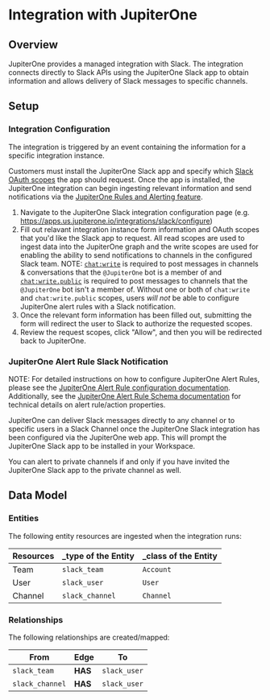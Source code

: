 # Integration with JupiterOne

## Overview

JupiterOne provides a managed integration with Slack. The integration connects
directly to Slack APIs using the JupiterOne Slack app to obtain information and
allows delivery of Slack messages to specific channels.

## Setup

### Integration Configuration

The integration is triggered by an event containing the information for a
specific integration instance.

Customers must install the JupiterOne Slack app and specify which
[Slack OAuth scopes](https://api.slack.com/legacy/oauth-scopes) the app should
request. Once the app is installed, the JupiterOne integration can begin
ingesting relevant information and send notifications via the
[JupiterOne Rules and Alerting feature](https://jupiterone.com/features/rules-alerting/).

1. Navigate to the JupiterOne Slack integration configuration page (e.g.
   https://apps.us.jupiterone.io/integrations/slack/configure)
1. Fill out relavant integration instance form information and OAuth scopes that
   you'd like the Slack app to request. All read scopes are used to ingest data
   into the JupiterOne graph and the write scopes are used for enabling the
   ability to send notifications to channels in the configured Slack team. NOTE:
   [`chat:write`](https://api.slack.com/scopes/chat:write) is required to post
   messages in channels & conversations that the `@JupiterOne` bot is a member
   of and [`chat:write.public`](https://api.slack.com/scopes/chat:write.public)
   is required to post messages to channels that the `@JupiterOne` bot isn't a
   member of. Without one or both of `chat:write` and `chat:write.public`
   scopes, users _will not_ be able to configure JupiterOne alert rules with a
   Slack notification.
1. Once the relevant form information has been filled out, submitting the form
   will redirect the user to Slack to authorize the requested scopes.
1. Review the request scopes, click "Allow", and then you will be redirected
   back to JupiterOne.

### JupiterOne Alert Rule Slack Notification

NOTE: For detailed instructions on how to configure JupiterOne Alert Rules,
please see the
[JupiterOne Alert Rule configuration documentation](https://support.jupiterone.io/hc/en-us/articles/360022720474-6-9-Alerts-and-Alert-Rules).
Additionally, see the
[JupiterOne Alert Rule Schema documentation](https://support.jupiterone.io/hc/en-us/articles/360039711354-Alert-Rule-Schema)
for technical details on alert rule/action properties.

JupiterOne can deliver Slack messages directly to any channel or to specific
users in a Slack Channel once the JupiterOne Slack integration has been configured
via the JupiterOne web app. This will prompt the JupiterOne Slack app to be installed
in your Workspace.

You can alert to private channels if and only if you have invited the JupiterOne Slack
app to the private channel as well.

## Data Model

### Entities

The following entity resources are ingested when the integration runs:

| Resources | \_type of the Entity | \_class of the Entity |
| --------- | -------------------- | --------------------- |
| Team      | `slack_team`         | `Account`             |
| User      | `slack_user`         | `User`                |
| Channel   | `slack_channel`      | `Channel`             |

### Relationships

The following relationships are created/mapped:

| From            | Edge    | To           |
| --------------- | ------- | ------------ |
| `slack_team`    | **HAS** | `slack_user` |
| `slack_channel` | **HAS** | `slack_user` |
